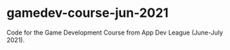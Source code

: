 # gamedev-course-jun-2021
Code for the Game Development Course from App Dev League (June-July 2021).
